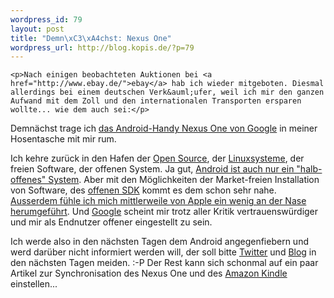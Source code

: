 ```yaml
--- 
wordpress_id: 79
layout: post
title: "Demn\xC3\xA4chst: Nexus One"
wordpress_url: http://blog.kopis.de/?p=79
---
```


    <p>Nach einigen beobachteten Auktionen bei <a href="http://www.ebay.de/">ebay</a> hab ich wieder mitgeboten. Diesmal allerdings bei einem deutschen Verk&auml;ufer, weil ich mir den ganzen Aufwand mit dem Zoll und den internationalen Transporten ersparen wollte... wie dem auch sei:</p>
<p>Demn&auml;chst trage ich <a href="http://www.google.com/phone/">das Android-Handy Nexus One von Google</a> in meiner Hosentasche mit mir rum.</p>
<p>Ich kehre zur&uuml;ck in den Hafen der <a href="http://de.wikipedia.org/wiki/Open_Source">Open Source</a>, der <a href="http://www.ubuntu.com/">Linuxsysteme</a>, der freien Software, der offenen System. Ja gut, <a href="http://source.android.com/">Android ist auch nur ein "halb-offenes" System</a>. Aber mit den M&ouml;glichkeiten der Market-freien Installation von Software, des <a href="http://developer.android.com/sdk/index.html">offenen SDK</a> kommt es dem schon sehr nahe. <a href="http://blog.kopis.de/2010/07/02/wieso-sollte-ich-von-mac-os-x-zu-ubuntu-wechseln/">Ausserdem f&uuml;hle ich mich mittlerweile von Apple ein wenig an der Nase herumgef&uuml;hrt</a>. Und <a href="http://www.google.de">Google</a> scheint mir trotz aller Kritik vertrauensw&uuml;rdiger und mir als Endnutzer offener eingestellt zu sein.</p>
<p>Ich werde also in den n&auml;chsten Tagen dem Android angegenfiebern und werd dar&uuml;ber nicht informiert werden will, der soll bitte <a href="http://twitter.com/carstenringe">Twitter</a> und <a href="http://blog.kopis.de/">Blog</a> in den n&auml;chsten Tagen meiden. :-P Der Rest kann sich schonmal auf ein paar Artikel zur Synchronisation des Nexus One und des <a href="http://blog.kopis.de/2010/06/18/firmware-v2-5-fur-den-amazon-kindle/">Amazon Kindle</a> einstellen...</p>
  
